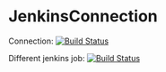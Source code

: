 # JenkinsConnection

Connection:
[![Build Status](http://localhost:7070/buildStatus/icon?job=fibonacci)](http://localhost:7070/job/fibonacci/)

Different jenkins job:
[![Build Status](http://localhost:7070/buildStatus/icon?job=conditions)](http://localhost:7070/job/conditions/)
